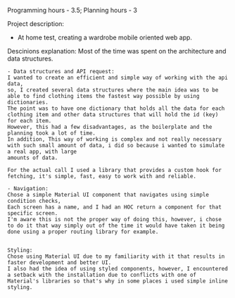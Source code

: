 Programming hours - 3.5;
Planning hours - 3

Project description: 
  - At home test, creating a wardrobe mobile oriented web app.
  
 Descinions explanation:
 Most of the time was spent on the architecture and data structures.
 
    - Data structures and API request:
    I wanted to create an efficient and simple way of working with the api data,
    so, I created several data structures where the main idea was to be able to find clothing items the fastest way possible by using dictionaries.
    The point was to have one dictionary that holds all the data for each clothing item and other data structures that will hold the id (key) for each item.
    However, this had a few disadvantages, as the boilerplate and the planning took a lot of time.
    In addition, This way of working is complex and not really necessary with such small amount of data, i did so because i wanted to simulate a real app, with large
    amounts of data.
    
    For the actual call I used a library that provides a custom hook for fetching, it's simple, fast, easy to work with and reliable.

    - Navigation:
    Chose a simple Material UI component that navigates using simple condition checks, 
    Each screen has a name, and I had an HOC return a component for that specific screen.
    I'm aware this is not the proper way of doing this, however, i chose to do it that way simply out of the time it would have taken it being done using a proper routing library for example.


    Styling:
    Chose using Material UI due to my familiarity with it that results in faster development and better UI.
    I also had the idea of using styled components, however, I encountered a setback with the installation due to conflicts with one of Material's libraries so that's why in some places i used simple inline styling.
